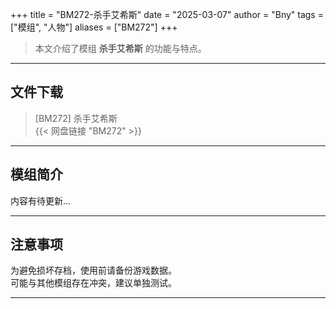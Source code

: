 +++
title = "BM272-杀手艾希斯"
date = "2025-03-07"
author = "Bny"
tags = ["模组", "人物"]
aliases = ["BM272"]
+++

> 本文介绍了模组 **杀手艾希斯** 的功能与特点。

---

## 文件下载

> [BM272] 杀手艾希斯  
{{< 网盘链接 "BM272" >}}  

---

## 模组简介

>  
内容有待更新...  

---

## 注意事项

>  
为避免损坏存档，使用前请备份游戏数据。  
可能与其他模组存在冲突，建议单独测试。  

---

